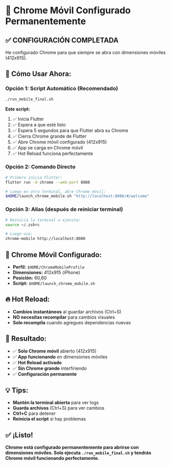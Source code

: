 # 📱 Chrome Móvil Configurado Permanentemente

## ✅ **CONFIGURACIÓN COMPLETADA**

He configurado Chrome para que siempre se abra con dimensiones móviles (412x915).

## 🎯 **Cómo Usar Ahora:**

### **Opción 1: Script Automático (Recomendado)**
```bash
./run_mobile_final.sh
```

**Este script:**
1. ✅ Inicia Flutter
2. ✅ Espera a que esté listo
3. ✅ Espera 5 segundos para que Flutter abra su Chrome
4. ✅ Cierra Chrome grande de Flutter
5. ✅ Abre Chrome móvil configurado (412x915)
6. ✅ App se carga en Chrome móvil
7. ✅ Hot Reload funciona perfectamente

### **Opción 2: Comando Directo**
```bash
# Primero inicia Flutter:
flutter run -d chrome --web-port 8080

# Luego en otra terminal, abre Chrome móvil:
$HOME/launch_chrome_mobile.sh "http://localhost:8080/#/welcome"
```

### **Opción 3: Alias (después de reiniciar terminal)**
```bash
# Reinicia la terminal o ejecuta:
source ~/.zshrc

# Luego usa:
chrome-mobile http://localhost:8080
```

## 📱 **Chrome Móvil Configurado:**

- **Perfil:** `$HOME/ChromeMobileProfile`
- **Dimensiones:** 412x915 (iPhone)
- **Posición:** 60,60
- **Script:** `$HOME/launch_chrome_mobile.sh`

## 🔥 **Hot Reload:**

- **Cambios instantáneos** al guardar archivos (Ctrl+S)
- **NO necesitas recompilar** para cambios visuales
- **Solo recompila** cuando agregues dependencias nuevas

## 🎯 **Resultado:**

- ✅ **Solo Chrome móvil** abierto (412x915)
- ✅ **App funcionando** en dimensiones móviles
- ✅ **Hot Reload activado**
- ✅ **Sin Chrome grande** interfiriendo
- ✅ **Configuración permanente**

## 💡 **Tips:**

- **Mantén la terminal abierta** para ver logs
- **Guarda archivos** (Ctrl+S) para ver cambios
- **Ctrl+C** para detener
- **Reinicia el script** si hay problemas

## ✅ **¡Listo!**

**Chrome está configurado permanentemente para abrirse con dimensiones móviles. Solo ejecuta `./run_mobile_final.sh` y tendrás Chrome móvil funcionando perfectamente.**
